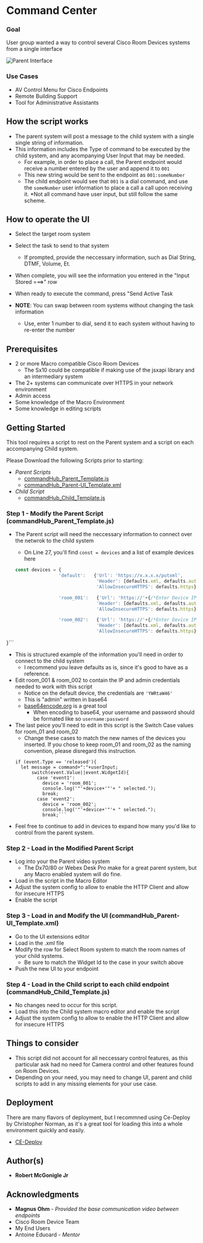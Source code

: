 # Command Center

### Goal

User group wanted a way to control several Cisco Room Devices systems from a single interface

![Parent Interface](https://github.com/Bobby-McGonigle/Macro-Samples/blob/master/T10%20Command%20Center/commandHub%20Menu.png)

### Use Cases

* AV Control Menu for Cisco Endpoints
* Remote Building Support
* Tool for Administrative Assistants

## How the script works
* The parent system will post a message to the child system with a single single string of information.
* This information includes the Type of command to be executed by the child system, and any acompanying User Input that may be needed.
  * For example, in order to place a call, the Parent endpoint would receive a number entered by the user and append it to ```001```
  * This new string would be sent to the endpoint as ```001:someNumber```
  * The child endpoint would see that ```001``` is a dial command, and use the ```someNumber``` user information to place a call a call upon receiving it.
*Not all command have user input, but still follow the same scheme.

## How to operate the UI
* Select the target room system
* Select the task to send to that system
  * If prompted, provide the neccessary information, such as Dial String, DTMF, Volume, Et.
* When complete, you will see the information you entered in the "Input Stored ===>" row
* When ready to execute the command, press "Send Active Task

* **NOTE**: You can swap between room systems without changing the task information
  * Use, enter 1 number to dial, send it to each system without having to re-enter the number

## Prerequisites
* 2 or more Macro compatible Cisco Room Devices
  * The Sx10 could be compatible if making use of the jsxapi library and an intermediary system
* The 2+ systems can communicate over HTTPS in your network environment
* Admin access
* Some knowledge of the Macro Environment
* Some knowledge in editing scripts

## Getting Started

This tool requires a script to rest on the Parent system and a script on each accompanying Child system.

Please Download the following Scripts prior to starting:
* _Parent Scripts_
  * [commandHub_Parent_Template.js](https://github.com/Bobby-McGonigle/Macro-Samples/blob/master/T10%20Command%20Center/commandHub_Parent_Template.js)
  * [commandHub_Parent-UI_Template.xml](https://github.com/Bobby-McGonigle/Macro-Samples/blob/master/T10%20Command%20Center/commandHub_Parent-UI_Template.xml)
* _Child Script_
  * [commandHub_Child_Template.js](https://github.com/Bobby-McGonigle/Macro-Samples/blob/master/T10%20Command%20Center/commandHub_Child_Template.js)

### Step 1 - Modify the Parent Script (commandHub_Parent_Template.js)
* The Parent script will need the neccessary information to connect over the netwrok to the child system
  * On Line 27, you'll find ```const = devices``` and a list of example devices here
  
  ```javascript
  const devices = {
                  'default':   {'Url': 'https://x.x.x.x/putxml',
                                'Header': [defaults.xml, defaults.auth + 'YWRtaW46'],
                                'AllowInsecureHTTPS': defaults.https},

                  'room_001':   {'Url': 'https://'+{/*Enter Device IP Here*/}+'/putxml',
                                'Header': [defaults.xml, defaults.auth + {/*Enter Device base64 Authentication Credentials Here*/}],
                                'AllowInsecureHTTPS': defaults.https},

                  'room_002':   {'Url': 'https://'+{/*Enter Device IP Here*/}+'/putxml',
                                'Header': [defaults.xml, defaults.auth + {/*Enter Device base64 Authentication Credentials Here*/}],
                                'AllowInsecureHTTPS': defaults.https}
}```
 


  * This is structured example of the information you'll need in order to connect to the child system
    * I recommend you leave defaults as is, since it's good to have as a reference.
  * Edit room_001 & room_002 to contain the IP and admin credentials needed to work with this script
    * Notice on the default device, the credentials are ```'YWRtaW46'```
    * This is "admin" written in base64
    * [base64encode.org](https://www.base64encode.org/) is a great tool
      * When encoding to base64, your username and password should be formated like so ```username:password```
* The last peice you'll need to edit in this script is the Switch Case values for room_01 and room_02
  * Change these cases to match the new names of the devices you inserted. If you chose to keep room_01 and room_02 as the naming convention, please disregard this instruction.
  ```xapi.event.on('UserInterface Extensions Widget Action', (event) => {
  if (event.Type == 'released'){
    let message = command+":"+userInput;
        switch(event.Value||event.WidgetId){
          case 'event1':
            device = 'room_001';
            console.log('"'+device+'"'+ " selected.");
            break;
          case 'event2':
            device = 'room_002';
            console.log('"'+device+'"'+ " selected.");
            break;```
* Feel free to continue to add in devices to expand how many you'd like to control from the parent system.

### Step 2 - Load in the Modified Parent Script

* Log into your the Parent video system
  * The Dx70/80 or Webex Desk Pro make for a great parent system, but any Macro enabled system will do fine.
* Load in the script in the Macro Editor
* Adjust the system config to allow to enable the HTTP Client and allow for insecure HTTPS
* Enable the script

### Step 3 - Load in and Modify the UI (commandHub_Parent-UI_Template.xml)
* Go to the UI extensions editor
* Load in the .xml file
* Modify the row for Select Room system to match the room names of your child systems.
  * Be sure to match the Widget Id to the case in your switch above
* Push the new UI to your endpoint

### Step 4 - Load in the Child script to each child endpoint (commandHub_Child_Template.js)
* No changes need to occur for this script.
* Load this into the Child system macro editor and enable the script
* Adjust the system config to allow to enable the HTTP Client and allow for insecure HTTPS

## Things to consider
* This script did not account for all neccessary control features, as this particular ask had no need for Camera control and other features found on Room Devices.
* Depending on your need, you may need  to change UI, parent and child scripts to add in any missing elements for your use case.


## Deployment

There are many flavors of deployment, but I recommned using Ce-Deploy by Christopher Norman, as it's a great tool for loading this into a whole environment quickly and easily.

* [CE-Deploy](https://github.com/voipnorm/CE-Deploy)

## Author(s)

* **Robert McGonigle Jr**

## Acknowledgments

* **Magnus Ohm** - *Provided the base communication video between endpoints*
* Cisco Room Device Team
* My End Users
* Antoine Eduoard - *Mentor*
